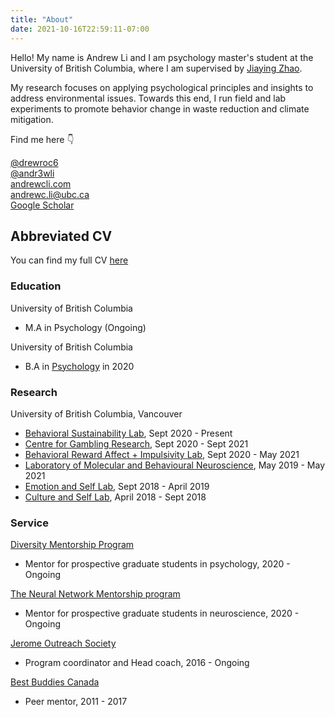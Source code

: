 ```yaml
---
title: "About"
date: 2021-10-16T22:59:11-07:00
---
```


Hello! My name is Andrew Li and I am psychology master's student at the University of British Columbia, where I am supervised by [Jiaying Zhao](https://psych.ubc.ca/profile/jiaying-zhao/).

My research focuses on applying psychological principles and insights to address environmental issues. Towards this end, I run field and lab experiments to promote behavior change in waste reduction and climate mitigation.

Find me here 👇 

<i class="fab fa-twitter"></i> [@drewroc6](https://twitter.com/drewroc6)  
<i class="fab fa-github"></i> [@andr3wli](https://github.com/andr3wli)  
<i class="fas fa-link"></i> [andrewcli.com](https://www.andrewcli.com)  
<i class="fas fa-paper-plane"></i> <andrewc.li@ubc.ca>  
<i class="fas fa-graduation-cap"></i> [Google Scholar](https://scholar.google.ca/citations?user=WrgTRaUAAAAJ&hl=en&oi=ao)  

## Abbreviated CV 
<span> You can find my full CV [here]()</span>

### Education 

University of British Columbia 

* M.A in Psychology (Ongoing)

University of British Columbia 

* B.A in [Psychology](https://www.youtube.com/watch?v=9ZaLipDgFZQ) in 2020

### Research 

University of British Columbia, Vancouver 

* [Behavioral Sustainability Lab](https://zhaolab.psych.ubc.ca), Sept 2020 - Present
* [Centre for Gambling Research](https://cgr.psych.ubc.ca), Sept 2020 - Sept 2021
* [Behavioral Reward Affect + Impulsivity Lab](https://brainlab.med.ubc.ca), Sept 2020 - May 2021
* [Laboratory of Molecular and Behavioural Neuroscience](https://winstanleylab.psych.ubc.ca), May 2019 - May 2021
* [Emotion and Self Lab](http://ubc-emotionlab.ca), Sept 2018 - April 2019
* [Culture and Self Lab](https://heinelab.psych.ubc.ca), April 2018 - Sept 2018


### Service 

[Diversity Mentorship Program](https://psych.ubc.ca/diversity-mentorship-program/)
* Mentor for prospective graduate students in psychology, 2020 - Ongoing

[The Neural Network Mentorship program](https://ubcneuroscienceclub.wixsite.com/uncweb/neural-network-mentorship)
* Mentor for prospective graduate students in neuroscience, 2020 - Ongoing

[Jerome Outreach Society](https://jeromeoutreach.com)
* Program coordinator and Head coach, 2016 - Ongoing

[Best Buddies Canada](https://bestbuddies.ca)
* Peer mentor, 2011 - 2017


